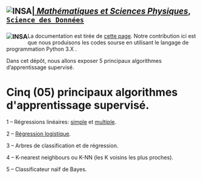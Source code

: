 ## <a href="http://imsp-benin.com/" ><img src="http://imsp-benin.com/home/images/logoimsp.png" style="float:left; max-width: 80px; display: inline" alt="INSA"/> |  [*Mathématiques et Sciences Physiques*](http://imsp-benin.com/home/page.php?index=directeur&parent=presentation), [`Science des Données`](http://imsp-benin.com/home/page.php?index=deamathematique&parent=formation) 



### <body><center><a href="https://fr.wikipedia.org/wiki/R%C3%A9gression_lin%C3%A9aire" ><img src="https://upload.wikimedia.org/wikipedia/commons/thumb/0/02/Regression_lineaire_ordonnees.svg/220px-Regression_lineaire_ordonnees.svg.png" style="float:left; max-width: 80px; display: inline" alt="INSA"/></a></center>
</body>




La documentation est tirée de [cette page](https://analyticsinsights.io/5-apprentissage-supervise/). Notre contribution ici est que nous produisons les codes sourse en utilisant le langage de programmation Python 3.X .

Dans cet dépôt, nous allons exposer 5 principaux algorithmes d’apprentissage supervisé. 

# Cinq (05) principaux algorithmes d'apprentissage supervisé.

1 – Régressions linéaires: [simple](https://github.com/gabayae/5-principaux-algorithmes-d-apprentissage-supervisE/tree/main/R%C3%A9gression_Lin%C3%A9aire_Simple) et [multiple](https://github.com/gabayae/5-principaux-algorithmes-d-apprentissage-supervisE/tree/main/R%C3%A9gression_Lin%C3%A9aire_Multiple).

2 – [Régression logistique](https://github.com/gabayae/5-principaux-algorithmes-d-apprentissage-supervisE/tree/main/R%C3%A9gression_Logistique).

3 – Arbres de classification et de régression.

4 – K-nearest neighbours ou K-NN (les K voisins les plus proches).

5 – Classificateur naïf de Bayes.
